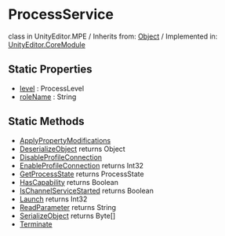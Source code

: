 # ProcessService
class in UnityEditor.MPE
 / Inherits from: <a href="https://docs.unity3d.com/6000.0/Documentation/ScriptReference/Object.html" target="_blank">Object</a> / Implemented in: <a href="https://docs.unity3d.com/6000.0/Documentation/ScriptReference/UnityEditor.CoreModule.html" target="_blank">UnityEditor.CoreModule</a>
## Static Properties
- <a href="https://docs.unity3d.com/6000.0/Documentation/ScriptReference/ProcessService-level.html" target="_blank">level</a> : ProcessLevel
- <a href="https://docs.unity3d.com/6000.0/Documentation/ScriptReference/ProcessService-roleName.html" target="_blank">roleName</a> : String
## Static Methods
- <a href="https://docs.unity3d.com/6000.0/Documentation/ScriptReference/ProcessService.ApplyPropertyModifications.html" target="_blank">ApplyPropertyModifications</a>
- <a href="https://docs.unity3d.com/6000.0/Documentation/ScriptReference/ProcessService.DeserializeObject.html" target="_blank">DeserializeObject</a> returns Object
- <a href="https://docs.unity3d.com/6000.0/Documentation/ScriptReference/ProcessService.DisableProfileConnection.html" target="_blank">DisableProfileConnection</a>
- <a href="https://docs.unity3d.com/6000.0/Documentation/ScriptReference/ProcessService.EnableProfileConnection.html" target="_blank">EnableProfileConnection</a> returns Int32
- <a href="https://docs.unity3d.com/6000.0/Documentation/ScriptReference/ProcessService.GetProcessState.html" target="_blank">GetProcessState</a> returns ProcessState
- <a href="https://docs.unity3d.com/6000.0/Documentation/ScriptReference/ProcessService.HasCapability.html" target="_blank">HasCapability</a> returns Boolean
- <a href="https://docs.unity3d.com/6000.0/Documentation/ScriptReference/ProcessService.IsChannelServiceStarted.html" target="_blank">IsChannelServiceStarted</a> returns Boolean
- <a href="https://docs.unity3d.com/6000.0/Documentation/ScriptReference/ProcessService.Launch.html" target="_blank">Launch</a> returns Int32
- <a href="https://docs.unity3d.com/6000.0/Documentation/ScriptReference/ProcessService.ReadParameter.html" target="_blank">ReadParameter</a> returns String
- <a href="https://docs.unity3d.com/6000.0/Documentation/ScriptReference/ProcessService.SerializeObject.html" target="_blank">SerializeObject</a> returns Byte[]
- <a href="https://docs.unity3d.com/6000.0/Documentation/ScriptReference/ProcessService.Terminate.html" target="_blank">Terminate</a>
